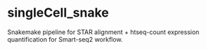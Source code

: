 # singleCell_snake
Snakemake pipeline for STAR alignment + htseq-count expression quantification for Smart-seq2 workflow.
